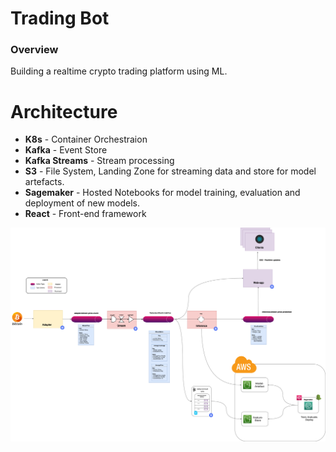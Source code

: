 # Trading Bot

### Overview

Building a realtime crypto trading platform using ML.

# Architecture

* **K8s** - Container Orchestraion
* **Kafka** - Event Store
* **Kafka Streams** - Stream processing
* **S3** - File System, Landing Zone for streaming data and store for model artefacts.
* **Sagemaker** - Hosted Notebooks for model training, evaluation and deployment of new models.
* **React** - Front-end framework

![image](assets/BitcoinStreamsTopology.png)
